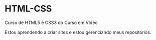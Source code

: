 # HTML-CSS
Curso de HTML5 e CSS3 do Curso em Vídeo

Estou aprendendo a criar sites e estou gerenciando meus repositórios.
